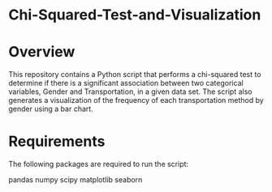 # Chi-Squared-Test-and-Visualization

# Overview
This repository contains a Python script that performs a chi-squared test to determine if there is a significant association between two categorical variables, Gender and Transportation, in a given data set. The script also generates a visualization of the frequency of each transportation method by gender using a bar chart.

# Requirements
The following packages are required to run the script:

pandas
numpy
scipy
matplotlib
seaborn
